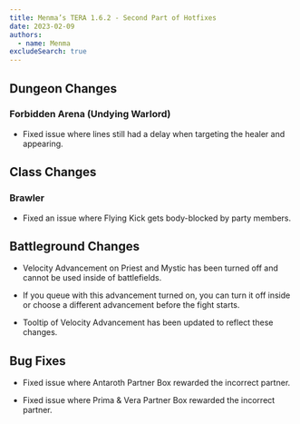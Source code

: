 ```yaml
---
title: Menma’s TERA 1.6.2 - Second Part of Hotfixes
date: 2023-02-09
authors:
  - name: Menma
excludeSearch: true
---
```

Dungeon Changes
---------------

### Forbidden Arena (Undying Warlord)

-   Fixed issue where lines still had a delay when targeting the healer and appearing.

Class Changes
-------------

### Brawler

-   Fixed an issue where Flying Kick gets body-blocked by party members.

Battleground Changes
--------------------

-   Velocity Advancement on Priest and Mystic has been turned off and cannot be used inside of battlefields.

-   If you queue with this advancement turned on, you can turn it off inside or choose a different advancement before the fight starts.

-   Tooltip of Velocity Advancement has been updated to reflect these changes.

Bug Fixes
---------

-   Fixed issue where Antaroth Partner Box rewarded the incorrect partner.

-   Fixed issue where Prima & Vera Partner Box rewarded the incorrect partner.